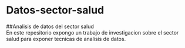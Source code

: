 # Datos-sector-salud
##Analisis de datos del sector salud \
En este repesitorio expongo un trabajo de investigacion sobre el sector salud para exponer tecnicas de analisis de datos.
